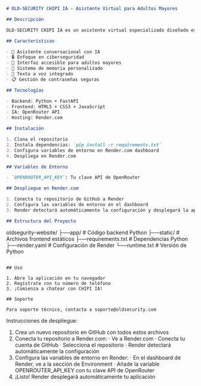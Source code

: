 ```markdown
# OLD-SECURITY CHIPI IA - Asistente Virtual para Adultos Mayores

## Descripción

OLD-SECURITY CHIPI IA es un asistente virtual especializado diseñado específicamente para adultos mayores, con enfoque en ciberseguridad y usabilidad.

## Características

- 🤖 Asistente conversacional con IA
- 🔒 Enfoque en ciberseguridad
- 📱 Interfaz accesible para adultos mayores
- 💾 Sistema de memoria personalizado
- 🎤 Texto a voz integrado
- 📋 Gestión de contraseñas seguras

## Tecnologías

- Backend: Python + FastAPI
- Frontend: HTML5 + CSS3 + JavaScript
- IA: OpenRouter API
- Hosting: Render.com

## Instalación

1. Clona el repositorio
2. Instala dependencias: `pip install -r requirements.txt`
3. Configura variables de entorno en Render.com dashboard
4. Despliega en Render.com

## Variables de Entorno

- `OPENROUTER_API_KEY`: Tu clave API de OpenRouter

## Despliegue en Render.com

1. Conecta tu repositorio de GitHub a Render
2. Configura las variables de entorno en el dashboard
3. Render detectará automáticamente la configuración y desplegará la aplicación

## Estructura del Proyecto

```

oldsegurity-website/ ├──app/                 # Código backend Python ├──static/              # Archivos frontend estáticos ├──requirements.txt     # Dependencias Python ├──render.yaml          # Configuración de Render └──runtime.txt          # Versión de Python

```

## Uso

1. Abre la aplicación en tu navegador
2. Regístrate con tu número de teléfono
3. ¡Comienza a chatear con CHIPI IA!

## Soporte

Para soporte técnico, contacta a soporte@oldsecurity.com
```

Instrucciones de despliegue:

1. Crea un nuevo repositorio en GitHub con todos estos archivos
2. Conecta tu repositorio a Render.com:
   · Ve a Render.com
   · Conecta tu cuenta de GitHub
   · Selecciona el repositorio
   · Render detectará automáticamente la configuración
3. Configura las variables de entorno en Render:
   · En el dashboard de Render, ve a la sección de Environment
   · Añade la variable OPENROUTER_API_KEY con tu clave API de OpenRouter
4. ¡Listo! Render desplegará automáticamente tu aplicación
